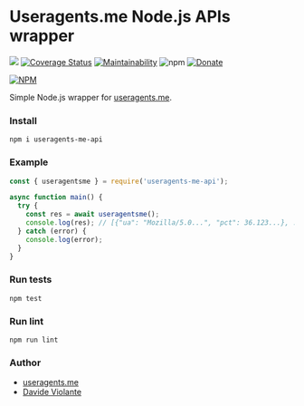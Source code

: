 # Useragents.me Node.js APIs wrapper
[![](https://github.com/davideviolante/useragents-me-api/workflows/Node.js%20CI/badge.svg)](https://github.com/DavideViolante/useragents-me-api/actions?query=workflow%3A"Node.js+CI") [![Coverage Status](https://coveralls.io/repos/github/DavideViolante/useragents-me-api/badge.svg?branch=master)](https://coveralls.io/github/DavideViolante/useragents-me-api?branch=master) [![Maintainability](https://api.codeclimate.com/v1/badges/ded2c349739e4d87130b/maintainability)](https://codeclimate.com/github/DavideViolante/useragents-me-api/maintainability) ![npm](https://img.shields.io/npm/dm/useragents-me-api) [![Donate](https://img.shields.io/badge/paypal-donate-179BD7.svg)](https://www.paypal.me/dviolante)

[![NPM](https://nodei.co/npm/useragents-me-api.png)](https://nodei.co/npm/useragents-me-api/)

Simple Node.js wrapper for [useragents.me](https://useragents.me).

### Install
`npm i useragents-me-api`

### Example
```js
const { useragentsme } = require('useragents-me-api');

async function main() {
  try {
    const res = await useragentsme();
    console.log(res); // [{"ua": "Mozilla/5.0...", "pct": 36.123...}, ...]
  } catch (error) {
    console.log(error);
  }
}
```

### Run tests
```npm test```

### Run lint
```npm run lint```

### Author
- [useragents.me](https://useragents.me)
- [Davide Violante](https://github.com/DavideViolante/)

